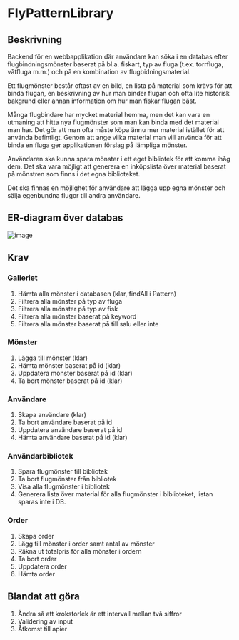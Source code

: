 # FlyPatternLibrary

## Beskrivning

Backend för en webbapplikation där användare kan söka i en databas efter flugbindningsmönster baserat på bl.a. fiskart, typ av fluga (t.ex. torrfluga, våtfluga m.m.) och på en kombination av flugbidningsmaterial.

Ett flugmönster består oftast av en bild, en lista på material som krävs för att binda flugan, en beskrivning av hur man binder flugan och ofta lite historisk bakgrund eller annan information om hur man fiskar flugan bäst.

Många flugbindare har mycket material hemma, men det kan vara en utmaning att hitta nya flugmönster som man kan binda med det material man har. Det gör att man ofta måste köpa ännu mer material istället för att använda befintligt.
Genom att ange vilka material man vill använda för att binda en fluga ger applikationen förslag på lämpliga mönster.

Användaren ska kunna spara mönster i ett eget bibliotek för att komma ihåg dem. Det ska vara möjligt att generera en inköpslista över material baserat på mönstren som finns i det egna biblioteket.

Det ska finnas en möjlighet för användare att lägga upp egna mönster och sälja egenbundna flugor till andra användare.


## ER-diagram över databas

![image](https://github.com/ikonenmk/FlyPatternLibrary/assets/153864857/748e2d05-6fb8-487f-8038-f6ed91dee926)


## Krav

### Galleriet

1. Hämta alla mönster i databasen (klar, findAll i Pattern)
2. Filtrera alla mönster på typ av fluga
3. Filtrera alla mönster på typ av fisk
4. Filtrera alla mönster baserat på keyword
5. Filtrera alla mönster baserat på till salu eller inte

### Mönster

1. Lägga till mönster (klar)
2. Hämta mönster baserat på id (klar)
3. Uppdatera mönster baserat på id (klar)
4. Ta bort mönster baserat på id (klar)

### Användare
1. Skapa användare (klar)
2. Ta bort användare baserat på id
3. Uppdatera användare baserat på id
4. Hämta användare baserat på id (klar)

### Användarbibliotek

1. Spara flugmönster till bibliotek
2. Ta bort flugmönster från bibliotek
3. Visa alla flugmönster i bibliotek
4. Generera lista över material för alla flugmönster i biblioteket, listan sparas inte i DB.

### Order
1. Skapa order
2. Lägg till mönster i order samt antal av mönster
3. Räkna ut totalpris för alla mönster i ordern
4. Ta bort order
5. Uppdatera order
6. Hämta order


## Blandat att göra
1. Ändra så att krokstorlek är ett intervall mellan två siffror
2. Validering av input
3. Åtkomst till apier
